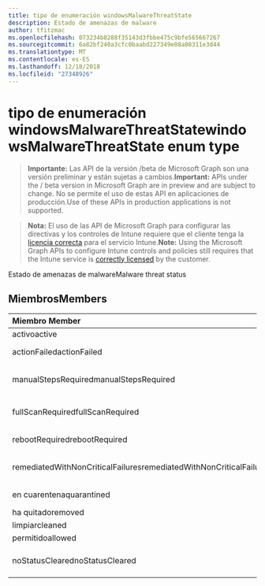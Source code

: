 ```yaml
---
title: tipo de enumeración windowsMalwareThreatState
description: Estado de amenazas de malware
author: tfitzmac
ms.openlocfilehash: 073234b8288f35143d3fbbe475c9bfe565667267
ms.sourcegitcommit: 6a82bf240a3cfc0baabd227349e08a08311e3d44
ms.translationtype: MT
ms.contentlocale: es-ES
ms.lasthandoff: 12/18/2018
ms.locfileid: "27348926"
---
```

# <a name="windowsmalwarethreatstate-enum-type"></a><span data-ttu-id="b83e5-103">tipo de enumeración windowsMalwareThreatState</span><span class="sxs-lookup"><span data-stu-id="b83e5-103">windowsMalwareThreatState enum type</span></span>

> <span data-ttu-id="b83e5-104">**Importante:** Las API de la versión /beta de Microsoft Graph son una versión preliminar y están sujetas a cambios.</span><span class="sxs-lookup"><span data-stu-id="b83e5-104">**Important:** APIs under the / beta version in Microsoft Graph are in preview and are subject to change.</span></span> <span data-ttu-id="b83e5-105">No se permite el uso de estas API en aplicaciones de producción.</span><span class="sxs-lookup"><span data-stu-id="b83e5-105">Use of these APIs in production applications is not supported.</span></span>

> <span data-ttu-id="b83e5-106">**Nota:** El uso de las API de Microsoft Graph para configurar las directivas y los controles de Intune requiere que el cliente tenga la [licencia correcta](https://go.microsoft.com/fwlink/?linkid=839381) para el servicio Intune.</span><span class="sxs-lookup"><span data-stu-id="b83e5-106">**Note:** Using the Microsoft Graph APIs to configure Intune controls and policies still requires that the Intune service is [correctly licensed](https://go.microsoft.com/fwlink/?linkid=839381) by the customer.</span></span>

<span data-ttu-id="b83e5-107">Estado de amenazas de malware</span><span class="sxs-lookup"><span data-stu-id="b83e5-107">Malware threat status</span></span>
## <a name="members"></a><span data-ttu-id="b83e5-108">Miembros</span><span class="sxs-lookup"><span data-stu-id="b83e5-108">Members</span></span>
|<span data-ttu-id="b83e5-109">Miembro	</span><span class="sxs-lookup"><span data-stu-id="b83e5-109">Member</span></span>|<span data-ttu-id="b83e5-110">Valor</span><span class="sxs-lookup"><span data-stu-id="b83e5-110">Value</span></span>|<span data-ttu-id="b83e5-111">Descripción</span><span class="sxs-lookup"><span data-stu-id="b83e5-111">Description</span></span>|
|:---|:---|:---|
|<span data-ttu-id="b83e5-112">activo</span><span class="sxs-lookup"><span data-stu-id="b83e5-112">active</span></span>|<span data-ttu-id="b83e5-113">0</span><span class="sxs-lookup"><span data-stu-id="b83e5-113">0</span></span>|<span data-ttu-id="b83e5-114">Activo</span><span class="sxs-lookup"><span data-stu-id="b83e5-114">Active</span></span>|
|<span data-ttu-id="b83e5-115">actionFailed</span><span class="sxs-lookup"><span data-stu-id="b83e5-115">actionFailed</span></span>|<span data-ttu-id="b83e5-116">1</span><span class="sxs-lookup"><span data-stu-id="b83e5-116">1</span></span>|<span data-ttu-id="b83e5-117">Error en la acción</span><span class="sxs-lookup"><span data-stu-id="b83e5-117">Action failed</span></span>|
|<span data-ttu-id="b83e5-118">manualStepsRequired</span><span class="sxs-lookup"><span data-stu-id="b83e5-118">manualStepsRequired</span></span>|<span data-ttu-id="b83e5-119">2</span><span class="sxs-lookup"><span data-stu-id="b83e5-119">2</span></span>|<span data-ttu-id="b83e5-120">Se requieren pasos manuales</span><span class="sxs-lookup"><span data-stu-id="b83e5-120">Manual steps required</span></span>|
|<span data-ttu-id="b83e5-121">fullScanRequired</span><span class="sxs-lookup"><span data-stu-id="b83e5-121">fullScanRequired</span></span>|<span data-ttu-id="b83e5-122">3</span><span class="sxs-lookup"><span data-stu-id="b83e5-122">3</span></span>|<span data-ttu-id="b83e5-123">Examen completo necesario</span><span class="sxs-lookup"><span data-stu-id="b83e5-123">Full scan required</span></span>|
|<span data-ttu-id="b83e5-124">rebootRequired</span><span class="sxs-lookup"><span data-stu-id="b83e5-124">rebootRequired</span></span>|<span data-ttu-id="b83e5-125">4</span><span class="sxs-lookup"><span data-stu-id="b83e5-125">4</span></span>|<span data-ttu-id="b83e5-126">Es necesario reiniciar</span><span class="sxs-lookup"><span data-stu-id="b83e5-126">Reboot required</span></span>|
|<span data-ttu-id="b83e5-127">remediatedWithNonCriticalFailures</span><span class="sxs-lookup"><span data-stu-id="b83e5-127">remediatedWithNonCriticalFailures</span></span>|<span data-ttu-id="b83e5-128">5</span><span class="sxs-lookup"><span data-stu-id="b83e5-128">5</span></span>|<span data-ttu-id="b83e5-129">Corrigió con errores no críticos</span><span class="sxs-lookup"><span data-stu-id="b83e5-129">Remediated with non critical failures</span></span> |
|<span data-ttu-id="b83e5-130">en cuarentena</span><span class="sxs-lookup"><span data-stu-id="b83e5-130">quarantined</span></span>|<span data-ttu-id="b83e5-131">6</span><span class="sxs-lookup"><span data-stu-id="b83e5-131">6</span></span>|<span data-ttu-id="b83e5-132">En cuarentena</span><span class="sxs-lookup"><span data-stu-id="b83e5-132">Quarantined</span></span>|
|<span data-ttu-id="b83e5-133">ha quitado</span><span class="sxs-lookup"><span data-stu-id="b83e5-133">removed</span></span>|<span data-ttu-id="b83e5-134">7</span><span class="sxs-lookup"><span data-stu-id="b83e5-134">7</span></span>|<span data-ttu-id="b83e5-135">Eliminación</span><span class="sxs-lookup"><span data-stu-id="b83e5-135">Removed</span></span>|
|<span data-ttu-id="b83e5-136">limpiar</span><span class="sxs-lookup"><span data-stu-id="b83e5-136">cleaned</span></span>|<span data-ttu-id="b83e5-137">8</span><span class="sxs-lookup"><span data-stu-id="b83e5-137">8</span></span>|<span data-ttu-id="b83e5-138">Limpiar</span><span class="sxs-lookup"><span data-stu-id="b83e5-138">Cleaned</span></span>|
|<span data-ttu-id="b83e5-139">permitido</span><span class="sxs-lookup"><span data-stu-id="b83e5-139">allowed</span></span>|<span data-ttu-id="b83e5-140">9</span><span class="sxs-lookup"><span data-stu-id="b83e5-140">9</span></span>|<span data-ttu-id="b83e5-141">Permitido</span><span class="sxs-lookup"><span data-stu-id="b83e5-141">Allowed</span></span>|
|<span data-ttu-id="b83e5-142">noStatusCleared</span><span class="sxs-lookup"><span data-stu-id="b83e5-142">noStatusCleared</span></span>|<span data-ttu-id="b83e5-143">10</span><span class="sxs-lookup"><span data-stu-id="b83e5-143">10</span></span>|<span data-ttu-id="b83e5-144">Sin estado desactivada</span><span class="sxs-lookup"><span data-stu-id="b83e5-144">No status cleared</span></span>|





